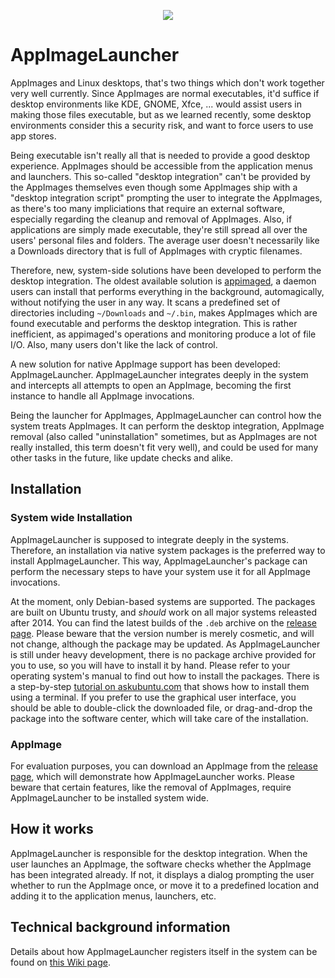 <p align="center">
<img src="https://github.com/TheAssassin/AppImageLauncher/raw/master/resources/doc/screenshot.png"/>
</p>

# AppImageLauncher

AppImages and Linux desktops, that's two things which don't work together very well currently. Since AppImages are normal executables, it'd suffice if desktop environments like KDE, GNOME, Xfce, ... would assist users in making those files executable, but as we learned recently, some desktop environments consider this a security risk, and want to force users to use app stores.

Being executable isn't really all that is needed to provide a good desktop experience. AppImages should be accessible from the application menus and launchers. This so-called "desktop integration" can't be provided by the AppImages themselves even though some AppImages ship with a "desktop integration script" prompting the user to integrate the AppImages, as there's too many impliciations that require an external software, especially regarding the cleanup and removal of AppImages. Also, if applications are simply made executable, they're still spread all over the users' personal files and folders. The average user doesn't necessarily like a Downloads directory that is full of AppImages with cryptic filenames.

Therefore, new, system-side solutions have been developed to perform the desktop integration. The oldest available solution is [appimaged](https://github.com/AppImage/AppImageKit), a daemon users can install that performs everything in the background, automagically, without notifying the user in any way. It scans a predefined set of directories including `~/Downloads` and `~/.bin`, makes AppImages which are found executable and performs the desktop integration. This is rather inefficient, as appimaged's operations and monitoring produce a lot of file I/O. Also, many users don't like the lack of control.

A new solution for native AppImage support has been developed: AppImageLauncher. AppImageLauncher integrates deeply in the system and intercepts all attempts to open an AppImage, becoming the first instance to handle all AppImage invocations.

Being the launcher for AppImages, AppImageLauncher can control how the system treats AppImages. It can perform the desktop integration, AppImage removal (also called "uninstallation" sometimes, but as AppImages are not really installed, this term doesn't fit very well), and could be used for many other tasks in the future, like update checks and alike.


## Installation

### System wide Installation

AppImageLauncher is supposed to integrate deeply in the systems. Therefore, an installation via native system packages is the preferred way to install AppImageLauncher. This way, AppImageLauncher's package can perform the necessary steps to have your system use it for all AppImage invocations.

At the moment, only Debian-based systems are supported. The packages are built on Ubuntu trusty, and _should_ work on all major systems releasted after 2014. You can find the latest builds of the `.deb` archive on the [release page](https://github.com/TheAssassin/AppImageLauncher/releases).
Please beware that the version number is merely cosmetic, and will not change, although the package may be updated. As AppImageLauncher is still under heavy development, there is no package archive provided for you to use, so you will have to install it by hand. Please refer to your operating system's manual to find out how to install the packages. There is a step-by-step [tutorial on askubuntu.com](https://askubuntu.com/questions/40779/how-do-i-install-a-deb-file-via-the-command-line) that shows how to install them using a terminal. If you prefer to use the graphical user interface, you should be able to double-click the downloaded file, or drag-and-drop the package into the software center, which will take care of the installation.

### AppImage

For evaluation purposes, you can download an AppImage from the [release page](https://github.com/TheAssassin/AppImageLauncher/releases), which will demonstrate how AppImageLauncher works. Please beware that certain features, like the removal of AppImages, require AppImageLauncher to be installed system wide.


## How it works

AppImageLauncher is responsible for the desktop integration. When the user launches an AppImage, the software checks whether the AppImage has been integrated already. If not, it displays a dialog prompting the user whether to run the AppImage once, or move it to a predefined location and adding it to the application menus, launchers, etc.


## Technical background information

Details about how AppImageLauncher registers itself in the system can be found on [this Wiki page](https://github.com/TheAssassin/AppImageLauncher/wiki/Idea).
